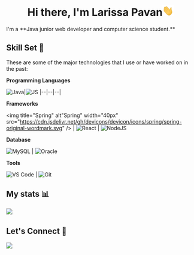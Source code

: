 <h1 align="center">Hi there, I'm Larissa Pavan<img src="https://raw.githubusercontent.com/ABSphreak/ABSphreak/master/gifs/Hi.gif" width="30px"></h1>
I'm a **Java junior web developer and computer science student.**

## Skill Set :muscle:

These are some of the major technologies that I use or have worked on in the past:

**Programming Languages**

<img title="Java" alt="Java" width="40px" src="https://cdn.jsdelivr.net/gh/devicons/devicon/icons/java/java-original-wordmark.svg" />|<img alt="JS" title="JavaScript" width="40px" src="https://cdn.jsdelivr.net/gh/devicons/devicon/icons/javascript/javascript-original.svg" />
|--|--|--|

**Frameworks**

<img title="Spring" alt"Spring" width="40px" src="https://cdn.jsdelivr.net/gh/devicons/devicon/icons/spring/spring-original-wordmark.svg" /> | <img title="React" alt="React" width="40px" src="https://cdn.jsdelivr.net/gh/devicons/devicon/icons/react/react-original-wordmark.svg" /> | <img alt="NodeJS" title="NodeJS" width="40px" src="https://cdn.jsdelivr.net/gh/devicons/devicon/icons/nodejs/nodejs-original-wordmark.svg" />
          
 **Database**
 
 <img title="MySQL" alt="MySQL" width="40px" src="https://cdn.jsdelivr.net/gh/devicons/devicon/icons/mysql/mysql-original.svg" /> | <img title="Oracle" alt="Oracle" src="https://cdn.jsdelivr.net/gh/devicons/devicon/icons/oracle/oracle-original.svg" />
 
 **Tools**
 
<img title="VS Code" alt="VS Code" width="40px" src="https://cdn.jsdelivr.net/gh/devicons/devicon/icons/vscode/vscode-original.svg" /> | <img title="Git" alt="Git" width="40px" src="https://cdn.jsdelivr.net/gh/devicons/devicon/icons/git/git-original.svg" />
          
          
## My stats :bar_chart:
<img src="https://github-readme-stats.vercel.app/api?username=laricp&theme=dark&show_icons=true">

## Let's Connect :handshake:

<a href="https://www.linkedin.com/in/larissacpavan/"><img src="https://cdn2.iconfinder.com/data/icons/social-media-2285/512/1_Linkedin_unofficial_colored_svg-128.png" width="40"></a>
